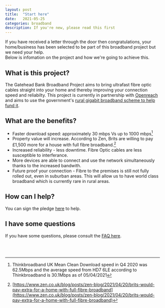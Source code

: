 ```yaml
---
layout: post
title:  "Start here"
date:   2021-05-25
categories: broadband
description: If you're new, please read this first
---
```


If you have received a letter through the door then congratulations, your home/business has been selected to be part of this broadband project but we need your help. <br>
Below is infomation on the project and how we're going to achieve this.

## What is this project?
The Gatehead Bank Broadband Project aims to bring ultrafast fibre optic cables straight into your home and thereby improving your connection speed and reliabilty. This project is currently in partnership with [Openreach](https://www.openreach.com/fibre-broadband/community-fibre-partnerships/) and aims to use the government's [rural gigabit broadband scheme to help fund it](https://gigabitvoucher.culture.gov.uk/). 

## What are the benefits?
* Faster download speed: approximately 30 mbps Vs up to 1000 mbps[^1]
* Property value will increase. According to Zen, Brits are willing to pay £1,500 more for a house with full fibre broadband.[^2]
* Increased reliability - less downtime. Fibre Optic cables are less susceptible to interferance. 
* More devices are able to connect and use the network simultaneously thanks to the increased bandwith. 
* Future proof your connection - Fibre to the premises is still not fully rolled out, even in suburban areas. This will allow us to have world class broadband which is currently rare in rural areas. 

## How can I help?
You can sign the pledge [here](https://ghbbp.digital/signup/) to help.

## I have some questions
If you have some questions, please consult the [FAQ here](https://ghbbp.digital/FAQ/).

<br>
<br>

[^1]: Thinkbroadband UK Mean Clean Download speed in Q4 2020 was 62.5Mbps and the average speed from  HD7 6LE according to Thinkbroadband is 30.1Mbps as of 05/04/2021

[^2]: [https://www.zen.co.uk/blog/posts/zen-blog/2021/04/20/brits-would-pay-extra-for-a-home-with-full-fibre-broadband](https://www.zen.co.uk/blog/posts/zen-blog/2021/04/20/brits-would-pay-extra-for-a-home-with-full-fibre-broadband)

